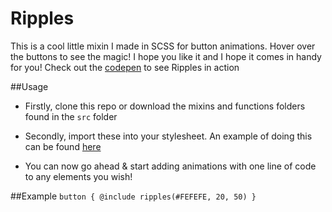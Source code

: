 # Ripples
This is a cool little mixin I made in SCSS for button animations. Hover over the buttons to see the magic! I hope you like it and I hope it comes in handy for you! Check out the [codepen](http://codepen.io/Jackthomsonn/pen/GjVPWX?editors=0100) to see Ripples in action

##Usage
* Firstly, clone this repo or download the mixins and functions folders found in the `src` folder
* Secondly, import these into your stylesheet. An example of doing this can be found [here](https://github.com/Jackthomsonn/ripples/blob/master/src/example.scss)

* You can now go ahead & start adding animations with one line of code to any elements you wish!

##Example
`button {
    @include ripples(#FEFEFE, 20, 50)
}`
